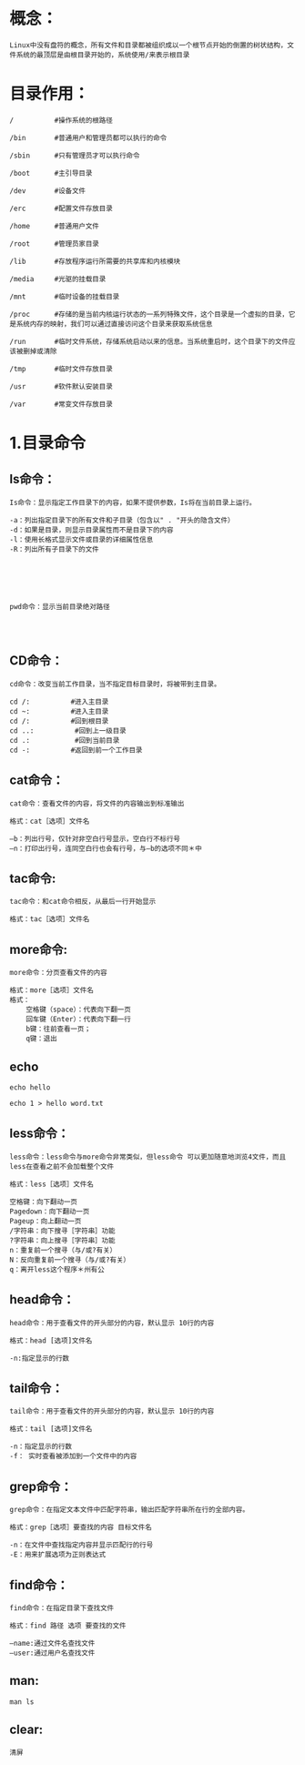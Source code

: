 # 概念：

```
Linux中没有盘符的概念，所有文件和目录都被组织成以一个根节点开始的倒置的树状结构，文件系统的最顶层是由根目录开始的，系统使用/来表示根目录
```

# 目录作用：

```
/          #操作系统的根路径

/bin       #普通用户和管理员都可以执行的命令

/sbin      #只有管理员才可以执行命令

/boot      #主引导目录

/dev       #设备文件

/erc       #配置文件存放目录

/home      #普通用户文件

/root      #管理员家目录

/lib       #存放程序运行所需要的共享库和内核模块

/media     #光驱的挂载目录

/mnt       #临时设备的挂载目录

/proc      #存储的是当前内核运行状态的一系列特殊文件，这个目录是一个虚拟的目录，它是系统内存的映射，我们可以通过直接访问这个目录来获取系统信息

/run       #临时文件系统，存储系统启动以来的信息。当系统重启时，这个目录下的文件应该被删掉或清除

/tmp       #临时文件存放目录

/usr	   #软件默认安装目录

/var       #常变文件存放目录

```

# 1.目录命令

## ls命令：

```
Is命令：显示指定工作目录下的内容，如果不提供参数，Is将在当前目录上运行。

-a：列出指定目录下的所有文件和子目录（包含以" . "开头的隐含文件）
-d：如果是目录，则显示目录属性而不是目录下的内容
-l：使用长格式显示文件或目录的详细属性信息
-R：列出所有子目录下的文件






pwd命令：显示当前目录绝对路径




```

## CD命令：

```
cd命令：改变当前工作目录，当不指定目标目录时，将被带到主目录。

cd /:          #进入主目录
cd ~:          #进入主目录
cd /:          #回到根目录
cd ..:          #回到上一级目录
cd .:			#回到当前目录
cd -:          #返回到前一个工作目录

```

## cat命令：

```
cat命令：查看文件的内容，将文件的内容输出到标准输出

格式：cat［选项］文件名

—b：列出行号，仅针对非空白行号显示，空白行不标行号
—n：打印出行号，连同空白行也会有行号，与—b的选项不同＊中
```

## tac命令:

```
tac命令：和cat命令相反，从最后一行开始显示

格式：tac［选项］文件名
```

## more命令:

```
more命令：分页查看文件的内容

格式：more［选项］文件名
格式：
	空格键（space）：代表向下翻一页
	回车键（Enter）：代表向下翻一行
	b键：往前查看一页；
	q键：退出
```

## echo

```
echo hello

echo 1 > hello word.txt
```

## less命令：



```
less命令：less命令与more命令非常类似，但less命令 可以更加随意地浏览4文件，而且less在查看之前不会加载整个文件

格式：less［选项］文件名

空格键：向下翻动一页
Pagedown：向下翻动一页
Pageup：向上翻动一页
/字符串：向下搜寻［字符串］功能
?字符串：向上搜寻［字符串］功能
n：重复前一个搜寻（与/或?有关）
N：反向重复前一个搜寻（与/或?有关）
q：离开less这个程序＊州有公
```

## head命令：

```
head命令：用于查看文件的开头部分的内容，默认显示 10行的内容

格式：head [选项]文件名

-n:指定显示的行数
```

## tail命令：

```
tail命令：用于查看文件的开头部分的内容，默认显示 10行的内容

格式：tail [选项]文件名

-n：指定显示的行数
-f： 实时查看被添加到一个文件中的内容
```

## grep命令：

```
grep命令：在指定文本文件中匹配字符串，输出匹配字符串所在行的全部内容。

格式：grep［选项］要查找的内容 目标文件名

-n：在文件中查找指定内容并显示匹配行的行号
-E：用来扩展选项为正则表达式
```

## find命令：

```
find命令：在指定目录下查找文件

格式：find 路径 选项 要查找的文件

—name:通过文件名查找文件
—user:通过用户名查找文件
```

## man:

```
man ls
```

## clear:

```
清屏
```

